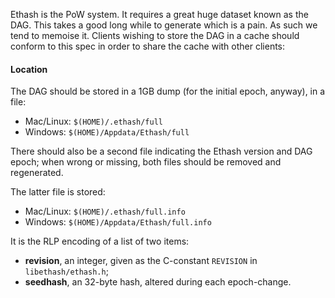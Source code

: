 Ethash is the PoW system. It requires a great huge dataset known as the DAG. This takes a good long while to generate which is a pain. As such we tend to memoise it. Clients wishing to store the DAG in a cache should conform to this spec in order to share the cache with other clients:

#### Location

The DAG should be stored in a 1GB dump (for the initial epoch, anyway), in a file:

- Mac/Linux: `$(HOME)/.ethash/full`
- Windows: `$(HOME)/Appdata/Ethash/full`

There should also be a second file indicating the Ethash version and DAG epoch; when wrong or missing, both files should be removed and regenerated.

The latter file is stored:

- Mac/Linux: `$(HOME)/.ethash/full.info`
- Windows: `$(HOME)/Appdata/Ethash/full.info`

It is the RLP encoding of a list of two items:

- **revision**, an integer, given as the C-constant `REVISION` in `libethash/ethash.h`;
- **seedhash**, an 32-byte hash, altered during each epoch-change.
